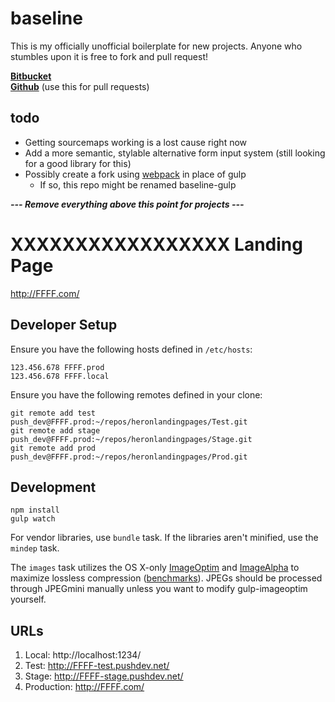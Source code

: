 baseline
===============================================
This is my officially unofficial boilerplate for new projects. Anyone who stumbles upon it is free to fork and pull request!

**[Bitbucket](https://bitbucket.org/rbndelrio/baseline)**  
**[Github](https://github.com/rbndelrio/baseline)** (use this for pull requests)

todo
----
* Getting sourcemaps working is a lost cause right now
* Add a more semantic, stylable alternative form input system (still looking for a good library for this)
* Possibly create a fork using [webpack](https://webpack.github.io/) in place of gulp
	* If so, this repo might be renamed baseline-gulp


_**--- Remove everything above this point for projects ---**_

XXXXXXXXXXXXXXXXX Landing Page
===============================================

<http://FFFF.com/>


Developer Setup
---------------

Ensure you have the following hosts defined in `/etc/hosts`:

    123.456.678 FFFF.prod
    123.456.678 FFFF.local

Ensure you have the following remotes defined in your clone:

    git remote add test push_dev@FFFF.prod:~/repos/heronlandingpages/Test.git
    git remote add stage push_dev@FFFF.prod:~/repos/heronlandingpages/Stage.git
    git remote add prod push_dev@FFFF.prod:~/repos/heronlandingpages/Prod.git

Development
-----------

    npm install
    gulp watch

For vendor libraries, use `bundle` task. If the libraries aren't minified, use the `mindep` task.

The `images` task utilizes the OS X-only [ImageOptim](https://imageoptim.com/) and [ImageAlpha](https://pngmini.com/) to maximize lossless compression ([benchmarks](http://jamiemason.github.io/ImageOptim-CLI/)). JPEGs should be processed through JPEGmini manually unless you want to modify gulp-imageoptim yourself.

URLs
----

1. Local: http://localhost:1234/
2. Test: http://FFFF-test.pushdev.net/
3. Stage: http://FFFF-stage.pushdev.net/
4. Production: http://FFFF.com/